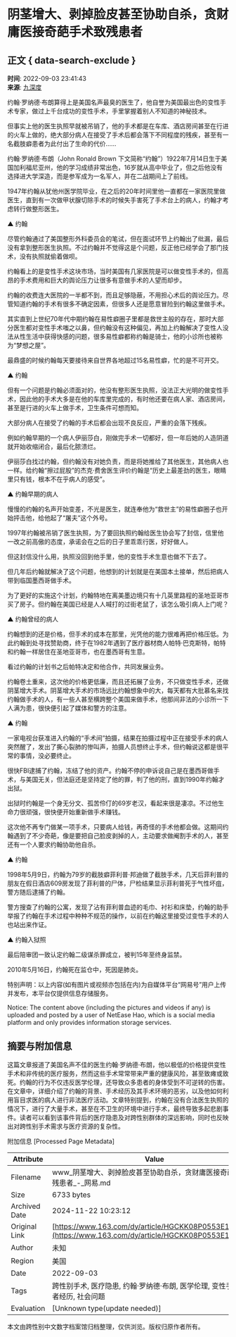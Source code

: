 # 阴茎增大、剥掉脸皮甚至协助自杀，贪财庸医接奇葩手术致残患者

## 正文 { data-search-exclude }


**时间**: 2022-09-03 23:41:43  
**来源**: [九深度](https://www.163.com/dy/media/T1656397554020.html)  

约翰·罗纳德·布朗算得上是美国名声最臭的医生了，他自誉为美国最出色的变性手术专家，做过上千台成功的变性手术，手里掌握着别人不知道的神秘技术。

但事实上他的医生执照早就被吊销了，他的手术都是在车库、酒店房间甚至在行进的火车上做的，绝大部分病人在接受了手术后都会落下不同程度的残疾，甚至有一名截肢癖患者为此付出了生命的代价……

约翰·罗纳德·布朗（John Ronald Brown 下文简称“约翰”）1922年7月14日生于美国加利福尼亚州，他的学习成绩非常出色，16岁就从高中毕业了，但之后他没有选择进大学深造，而是参军成为一名军人，并在二战期间上了前线。

1947年约翰从犹他州医学院毕业，在之后的20年时间里他一直都在一家医院里做医生，直到有一次做甲状腺切除手术的时候失手害死了手术台上的病人，约翰才考虑转行做整形医生。

▲ 约翰

尽管约翰通过了美国整形外科委员会的笔试，但在面试环节上约翰出了纰漏，最后没有拿到整形医生执照。不过约翰并不觉得这是个问题，反正他已经学会了那门技术，没有执照就偷着做呗。

约翰看上的是变性手术这块市场，当时美国有几家医院是可以做变性手术的，但高昂的手术费用和巨大的舆论压力让很多有意做手术的人望而却步。

约翰的收费连大医院的一半都不到，而且足够隐蔽，不用担心术后的舆论压力。尽管知道约翰的手术有很多不确定因素，但很多人还是愿意冒险到约翰这里做手术。

其实直到上世纪70年代中期约翰在易性癖圈子里都是救世主般的存在，那时大部分医生都对变性手术嗤之以鼻，但约翰没有这种偏见，再加上约翰解决了变性人没法从性生活中获得快感的问题，很多易性癖都称约翰是骑士，他的小诊所也被称为“梦想之屋”。

最鼎盛的时候约翰每天要接待来自世界各地超过15名易性癖，忙的是不可开交。

▲ 约翰

但有一个问题是约翰必须面对的，他没有整形医生执照，没法正大光明的做变性手术，因此他的手术大多是在他的车库里完成的，有时他还要在病人家、酒店房间，甚至是行进的火车上做手术，卫生条件可想而知。

大部分病人在接受了约翰的手术后都会出现不良反应，严重的会落下残疾。

例如约翰早期的一个病人伊丽莎白，刚做完手术一切都好，但一年后她的人造阴道就开始收缩闭合，最后化脓溃烂。

伊丽莎白找过约翰，但约翰没有对她负责，而是将她推给了其他医生，其他病人也一样。给约翰“擦过屁股”的杰克·费舍医生评价约翰是“历史上最差劲的医生，眼睛里只有钱，根本不在乎病人的感受”。

▲ 约翰早期的病人

慢慢的约翰的名声开始变差，不光是医生，就连奉他为“救世主”的易性癖圈子也开始抨击他，给他起了“屠夫”这个外号。

1997年约翰被吊销了医生执照，为了要回执照约翰给医生协会写了封信，信里他一改之前高傲的态度，承诺会在之后的日子里乖乖行医，好好做人。

但这封信没什么用，执照没回到他手里，他的变性手术生意也做不下去了。

但几年后约翰就解决了这个问题，他想到的计划就是在美国本土接单，然后把病人带到临国墨西哥做手术。

为了更好的实施这个计划，约翰特地在离美墨边境只有十几英里路程的圣地亚哥市买了房子。但约翰在美国已经是人人喊打的过街老鼠了，该怎么吸引病人上门呢？

▲ 约翰曾经的病人

约翰想到的还是价格，但手术的成本在那里，光凭他的能力很难再把价格压低。为此约翰到处寻找赞助商，终于在1982年遇到了医疗器材商人帕特·巴克斯特，帕特和约翰一样居住在圣地亚哥市，也在墨西哥有生意。

看过约翰的计划书之后帕特决定和他合作，共同发展业务。

约翰卷土重来，这次他的价格更低廉，而且还拓展了业务，不只做变性手术，还做阴茎增大手术。阴茎增大手术的市场远比约翰想象中的大，每天都有大批慕名来找约翰做手术的人，有一些人甚至横跨整个美国来做手术，他那间非法的小诊所一下人满为患，很快便引起了媒体和警方的注意。

▲ 约翰

一家电视台获准进入约翰的“手术间”拍摄，结果在拍摄过程中正在接受手术的病人突然醒了，发出了撕心裂肺的惨叫声，拍摄人员想终止手术，但约翰说这都是很平常的事情，没必要终止。

很快FBI逮捕了约翰，冻结了他的资产。约翰不停的申诉说自己是在墨西哥做手术，与美国无关，但法庭还是坚持定了他的罪，判了他的刑，直到1990年约翰才出狱。

出狱时约翰是一个身无分文、孤苦伶仃的69岁老汉，看起来很是凄凉。不过他生命力很顽强，很快便开始重新做手术赚钱。

这次他不再专门做某一项手术，只要病人给钱，再奇怪的手术他都会做。这期间约翰遇到了不少奇葩，像是要把自己脸皮剥掉的人，主动要求做阉割手术的人，甚至还有一个人要求约翰协助他自杀。

▲ 约翰

1998年5月9日，约翰为79岁的截肢癖菲利普·邦迪做了截肢手术，几天后菲利普的朋友在假日酒店609房发现了菲利普的尸体，尸检结果显示菲利普死于气性坏疽，警方随后逮捕了约翰。

警方搜查了约翰的公寓，发现了沾有菲利普血迹的毛巾、衬衫和床垫，约翰的助手举报了约翰在手术过程中种种不规范的操作，以前在约翰这里接受过变性手术的人也站出来作证。

▲ 约翰入狱照

最后陪审团一致认定约翰二级谋杀罪成立，被判15年至终身监禁。

2010年5月16日，约翰死在监仓中，死因是肺炎。

特别声明：以上内容(如有图片或视频亦包括在内)为自媒体平台“网易号”用户上传并发布，本平台仅提供信息存储服务。

Notice: The content above (including the pictures and videos if any) is uploaded and posted by a user of NetEase Hao, which is a social media platform and only provides information storage services.

## 摘要与附加信息

<!-- tcd_abstract -->
这篇文章报道了美国名声不佳的医生约翰·罗纳德·布朗，他以极低的价格提供变性手术和非传统的医疗服务，然而这些手术常常带来严重的健康风险，甚至致瘫或致死。约翰的行为不仅违反医学伦理，还导致众多患者的身体受到不可逆转的伤害。在文章中，详细介绍了约翰的背景、手术经历及其手术环境的恶劣，以及他如何利用盲目求医的病人进行非法医疗活动。文章特别提到，约翰在没有合法医生执照的情况下，进行了大量手术，甚至在不卫生的环境中进行手术，最终导致多起悲剧事件。读者可以看到该事件背后的医疗隐患及对跨性别群体的深远影响，同时也反映出对跨性别手术需求与医疗资源的复杂性。
<!-- tcd_abstract_end -->

附加信息 [Processed Page Metadata]

| Attribute       | Value                                  |
|-----------------|----------------------------------------|
| Filename        | www_阴茎增大、剥掉脸皮甚至协助自杀，贪财庸医接奇葩手术致残患者_-_网易.md                             |
| Size            | 6733 bytes                           |
| Archived Date   | 2024-11-22 10:23:12                             |
| Original Link   | [https://www.163.com/dy/article/HGCKK08P0553E1LY.html](https://www.163.com/dy/article/HGCKK08P0553E1LY.html)                       |
| Author          | 未知                               |
| Region          | 美国                               |
| Date            | 2022-09-03                                 |
| Tags            | 跨性别手术, 医疗隐患, 约翰·罗纳德·布朗, 医学伦理, 变性手术, 患者经历, 社会问题                                 |
| Evaluation            | [Unknown type(update needed)]                                 |
<!-- tcd_table_end -->

本文由跨性别中文数字档案馆归档整理，仅供浏览。版权归原作者所有。
